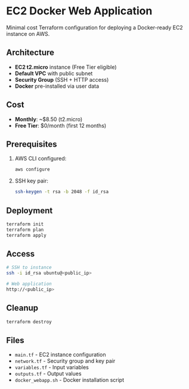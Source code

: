 # EC2 Docker Web Application

Minimal cost Terraform configuration for deploying a Docker-ready EC2 instance on AWS.

## Architecture

- **EC2 t2.micro** instance (Free Tier eligible)
- **Default VPC** with public subnet
- **Security Group** (SSH + HTTP access)
- **Docker** pre-installed via user data

## Cost

- **Monthly**: ~$8.50 (t2.micro)
- **Free Tier**: $0/month (first 12 months)

## Prerequisites

1. AWS CLI configured:
   ```bash
   aws configure
   ```

2. SSH key pair:
   ```bash
   ssh-keygen -t rsa -b 2048 -f id_rsa
   ```

## Deployment

```bash
terraform init
terraform plan
terraform apply
```

## Access

```bash
# SSH to instance
ssh -i id_rsa ubuntu@<public_ip>

# Web application
http://<public_ip>
```

## Cleanup

```bash
terraform destroy
```

## Files

- `main.tf` - EC2 instance configuration
- `network.tf` - Security group and key pair
- `variables.tf` - Input variables
- `outputs.tf` - Output values
- `docker_webapp.sh` - Docker installation script